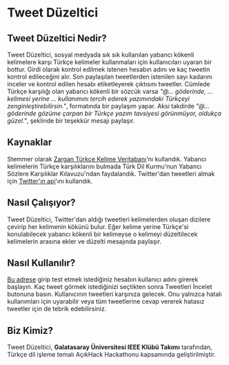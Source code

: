 # Tweet Düzeltici

## Tweet Düzeltici Nedir?

Tweet Düzeltici, sosyal medyada sık sık kullanılan yabancı kökenli kelimelere karşı Türkçe kelimeler kullanmaları için  kullanıcıları uyaran bir bottur. Girdi olarak kontrol edilmek istenen hesabın adını ve  kaç tweetin kontrol edileceğini alır. Son paylaşılan tweetlerden istenilen sayı kadarını inceler ve kontrol edilen hesabı etiketleyerek çıktısını tweetler. Cümlede Türkçe karşılığı olan yabancı kökenli bir sözcük varsa *"@... göderinde, ... kelimesi yerine ... kullanımını tercih ederek yazımındaki Türkçeyi zenginleştirebilirsin."*, formatında bir paylaşım yapar. Aksi takdirde *"@... göderinde gözüme çarpan bir Türkçe yazım tavsiyesi görünmüyor, oldukça güzel."*, şeklinde bir teşekkür mesajı paylaşır.

## Kaynaklar
Stemmer olarak [Zargan Türkçe Kelime Veritabanı](http://st2.zargan.com/duyuru/Zargan_Turkce_Dilbilimsel_Veritabani.html)'nı kullandık. Yabancı kelimelerin Türkçe karşılıklarını bulmada Türk Dil Kurmu'nun Yabancı Sözlere Karşılıklar Kılavuzu'ndan faydalandık. Twitter'dan tweetleri almak için [Twitter'ın api](https://github.com/J7mbo/twitter-api-php)'ını  kullandık.

## Nasıl Çalışıyor?

Tweet Düzeltici, Twitter'dan aldığı tweetleri kelimelerden oluşan dizilere çevirip her kelimenin kökünü bulur. Eğer kelime yerine Türkçe'si konulabilecek yabancı kökenli bir kelimeyse o kelimeyi düzeltilecek kelimelerin arasına ekler ve düzelti mesajında paylaşır.

## Nasıl Kullanılır?
[Bu adrese](https://homato.net/dil_isleme/) girip test etmek istediğiniz hesabın kullanıcı adını girerek başlayın. Kaç tweet görmek istediğinizi seçtikten sonra Tweetleri İncelet butonuna basın. Kullanıcının tweetleri karşınıza gelecek. Onu yalnızca hatalı kullanımları için uyarabilir veya tüm tweetlerine cevap vererek hatasız tweetler için de tebrik edebilirsiniz.

## Biz Kimiz?

Tweet Düzeltici, **Galatasaray Üniversitesi IEEE Klübü Takımı** tarafından, Türkçe dil işleme temalı AçıkHack Hackathonu kapsamında geliştirilmiştir.
